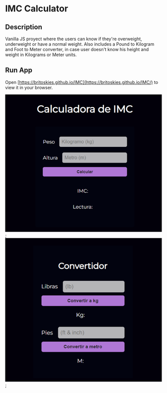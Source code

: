 # IMC Calculator

## Description

Vanilla JS proyect where the users can know if they're overweight, underweight or have a normal weight. Also includes a Pound to Kilogram and Foot to Meter converter, in case user doesn't know his height and weight in Kilograms or Meter units. 

## Run App

Open [https://britoskies.github.io/IMC](https://britoskies.github.io/IMC/)
to view it in your browser.

![IMC](/assets/imc.png);
![Converter](/assets/converter.png);
